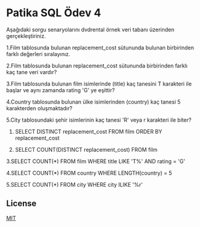 # Patika SQL Ödev 4
Aşağıdaki sorgu senaryolarını dvdrental örnek veri tabanı üzerinden gerçekleştiriniz.

1.Film tablosunda bulunan replacement_cost sütununda bulunan birbirinden farklı değerleri sıralayınız.

2.Film tablosunda bulunan replacement_cost sütununda birbirinden farklı kaç tane veri vardır?

3.Film tablosunda bulunan film isimlerinde (title) kaç tanesini T karakteri ile başlar ve aynı zamanda rating 'G' ye eşittir?

4.Country tablosunda bulunan ülke isimlerinden (country) kaç tanesi 5 karakterden oluşmaktadır?

5.City tablosundaki şehir isimlerinin kaç tanesi 'R' veya r karakteri ile biter?



1. SELECT DISTINCT replacement_cost FROM film ORDER BY replacement_cost

2. SELECT COUNT(DISTINCT replacement_cost) FROM film

3.SELECT COUNT(*) FROM film WHERE title LIKE 'T%' AND rating = 'G'

4.SELECT COUNT(*) FROM country WHERE LENGTH(country) = 5

5.SELECT COUNT(*) FROM city WHERE city ILIKE '%r'

## License
[MIT](https://choosealicense.com/)